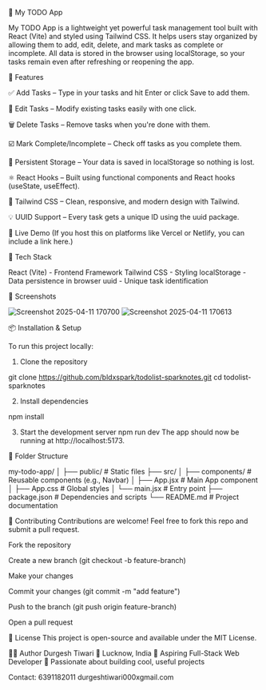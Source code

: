 📝 My TODO App

My TODO App is a lightweight yet powerful task management tool built with React (Vite) and styled using Tailwind CSS. It helps users stay organized by allowing them to add, edit, delete, and mark tasks as complete or incomplete. All data is stored in the browser using localStorage, so your tasks remain even after refreshing or reopening the app.

🌟 Features

✅ Add Tasks – Type in your tasks and hit Enter or click Save to add them.

📝 Edit Tasks – Modify existing tasks easily with one click.

🗑️ Delete Tasks – Remove tasks when you're done with them.

☑️ Mark Complete/Incomplete – Check off tasks as you complete them.

🔁 Persistent Storage – Your data is saved in localStorage so nothing is lost.

⚛️ React Hooks – Built using functional components and React hooks (useState, useEffect).

🎨 Tailwind CSS – Clean, responsive, and modern design with Tailwind.

💡 UUID Support – Every task gets a unique ID using the uuid package.

🚀 Live Demo
(If you host this on platforms like Vercel or Netlify, you can include a link here.)


🧰 Tech Stack

React (Vite) -	Frontend Framework
Tailwind CSS -	Styling
localStorage -	Data persistence in browser
uuid -	Unique task identification


📸 Screenshots

![Screenshot 2025-04-11 170700](https://github.com/user-attachments/assets/2df93703-f8ea-4804-8dd7-66de8e1471a1)
![Screenshot 2025-04-11 170613](https://github.com/user-attachments/assets/b4d1e5f1-5635-45b4-9b1b-3371fdd034a6)


📦 Installation & Setup

To run this project locally:

1. Clone the repository

git clone https://github.com/bldxspark/todolist-sparknotes.git
cd todolist-sparknotes

2. Install dependencies

npm install

3. Start the development server
npm run dev
The app should now be running at http://localhost:5173.

📁 Folder Structure

my-todo-app/
│
├── public/               # Static files
├── src/
│   ├── components/       # Reusable components (e.g., Navbar)
│   ├── App.jsx           # Main App component
│   ├── App.css           # Global styles
│   └── main.jsx          # Entry point
├── package.json          # Dependencies and scripts
└── README.md             # Project documentation

🤝 Contributing
Contributions are welcome! Feel free to fork this repo and submit a pull request.

Fork the repository

Create a new branch (git checkout -b feature-branch)

Make your changes

Commit your changes (git commit -m "add feature")

Push to the branch (git push origin feature-branch)

Open a pull request

📃 License
This project is open-source and available under the MIT License.

🙋‍♂️ Author
Durgesh Tiwari
📍 Lucknow, India
💼 Aspiring Full-Stack Web Developer
🧠 Passionate about building cool, useful projects

Contact: 6391182011  durgeshtiwari000xgmail.com
